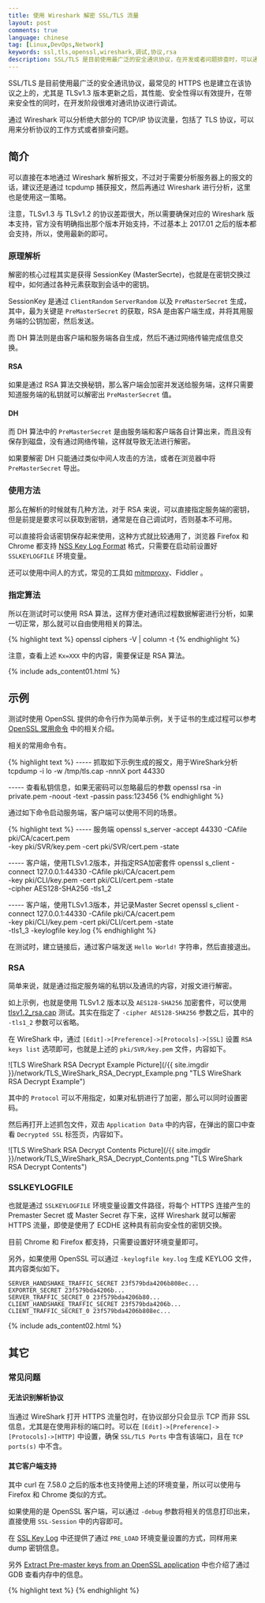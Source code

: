 ```yaml
---
title: 使用 Wireshark 解密 SSL/TLS 流量
layout: post
comments: true
language: chinese
tag: [Linux,DevOps,Network]
keywords: ssl,tls,openssl,wireshark,调试,协议,rsa
description: SSL/TLS 是目前使用最广泛的安全通讯协议，在开发或者问题排查时，可以通过 Wireshark 对通讯过程进行解析。不过对于不同版本、不同加密协议其解密方式有所不同，这里详细介绍常见的调试方式。
---
```


SSL/TLS 是目前使用最广泛的安全通讯协议，最常见的 HTTPS 也是建立在该协议之上的，尤其是 TLSv1.3 版本更新之后，其性能、安全性得以有效提升，在带来安全性的同时，在开发阶段很难对通讯协议进行调试。

通过 Wireshark 可以分析绝大部分的 TCP/IP 协议流量，包括了 TLS 协议，可以用来分析协议的工作方式或者排查问题。

<!-- more -->

## 简介

可以直接在本地通过 Wireshark 解析报文，不过对于需要分析服务器上的报文的话，建议还是通过 tcpdump 捕获报文，然后再通过 Wireshark 进行分析，这里也是使用这一策略。

注意，TLSv1.3 与 TLSv1.2 的协议差距很大，所以需要确保对应的 Wireshark 版本支持，官方没有明确指出那个版本开始支持，不过基本上 2017.01 之后的版本都会支持，所以，使用最新的即可。

<!--
通过 Wireshark 的 relnotes，没有清晰的说明那个版本开始支持 TLS 1.3，只是在 Wireshark 2.4.4 版本提到 TLS/SSL 版本有过修改。

查看邮件组（日期：2017.01），有关键的引用：

If you want to download a WorkInProgress version of Wireshark that supports TLS1.3 (latest >version of draft -18 only!).   Please go to:
https://www.wireshark.org/download/automated/
THIS IS NOT THE PRODUCTION VERSION OF WIRESHARK!!!

从中可以看出 2017.01 以后的 Wireshark 版本开始支持 TLS 1.3（draft -18）。
-->

### 原理解析

解密的核心过程其实是获得 SessionKey (MasterSecrte)，也就是在密钥交换过程中，如何通过各种元素获取到会话中的密钥。

SessionKey 是通过 `ClientRandom` `ServerRandom` 以及 `PreMasterSecret` 生成，其中，最为关键是 `PreMasterSecret` 的获取，RSA 是由客户端生成，并将其用服务端的公钥加密，然后发送。

而 DH 算法则是由客户端和服务端各自生成，然后不通过网络传输完成信息交换。

#### RSA

如果是通过 RSA 算法交换秘钥，那么客户端会加密并发送给服务端，这样只需要知道服务端的私钥就可以解密出 `PreMasterSecret` 值。

#### DH

而 DH 算法中的 `PreMasterSecret` 是由服务端和客户端各自计算出来，而且没有保存到磁盘，没有通过网络传输，这样就导致无法进行解密。

如果要解密 DH 只能通过类似中间人攻击的方法，或者在浏览器中将 `PreMasterSecret` 导出。

### 使用方法

那么在解析的时候就有几种方法，对于 RSA 来说，可以直接指定服务端的密钥，但是前提是要求可以获取到密钥，通常是在自己调试时，否则基本不可用。

可以直接将会话密钥保存起来使用，这种方式就比较通用了，浏览器 Firefox 和 Chrome 都支持 [NSS Key Log Format](https://developer.mozilla.org/en-US/docs/Mozilla/Projects/NSS/Key_Log_Format) 格式，只需要在启动前设置好 `SSLKEYLOGFILE` 环境变量。

还可以使用中间人的方式，常见的工具如 [mitmproxy](https://mitmproxy.org/)、Fiddler 。

### 指定算法

所以在测试时可以使用 RSA 算法，这样方便对通讯过程数据解密进行分析，如果一切正常，那么就可以自由使用相关的算法。

{% highlight text %}
openssl ciphers -V | column -t
{% endhighlight %}

注意，查看上述 `Kx=XXX` 中的内容，需要保证是 RSA 算法。

{% include ads_content01.html %}

## 示例

测试时使用 OpenSSL 提供的命令行作为简单示例，关于证书的生成过程可以参考 [OpenSSL 常用命令](/post/security-openssl-commands-usage-introduce.html) 中的相关介绍。

相关的常用命令有。

{% highlight text %}
----- 抓取如下示例生成的报文，用于WireShark分析
tcpdump -i lo -w /tmp/tls.cap -nnnX port 44330

----- 查看私钥信息，如果无密码可以忽略最后的参数
openssl rsa -in private.pem -noout -text -passin pass:123456
{% endhighlight %}

通过如下命令启动服务端，客户端可以使用不同的场景。

{% highlight text %}
----- 服务端
openssl s_server -accept 44330 -CAfile pki/CA/cacert.pem            \
	-key pki/SVR/key.pem -cert pki/SVR/cert.pem -state

----- 客户端，使用TLSv1.2版本，并指定RSA加密套件
openssl s_client -connect 127.0.0.1:44330 -CAfile pki/CA/cacert.pem \
	-key pki/CLI/key.pem -cert pki/CLI/cert.pem -state          \
	-cipher AES128-SHA256 -tls1_2

----- 客户端，使用TLSv1.3版本，并记录Master Secret
openssl s_client -connect 127.0.0.1:44330 -CAfile pki/CA/cacert.pem \
	-key pki/CLI/key.pem -cert pki/CLI/cert.pem -state          \
	-tls1_3 -keylogfile key.log
{% endhighlight %}

在测试时，建立链接后，通过客户端发送 `Hello World!` 字符串，然后直接退出。

### RSA

简单来说，就是通过指定服务端的私钥以及通讯的内容，对报文进行解密。

如上示例，也就是使用 TLSv1.2 版本以及 `AES128-SHA256` 加密套件，可以使用 [tlsv1.2_rsa.cap](/reference/linux/network/tlsv1.2_rsa.cap) 测试。其实在指定了 `-cipher AES128-SHA256` 参数之后，其中的 `-tls1_2` 参数可以省略。

在 WireShark 中，通过 `[Edit]->[Preference]->[Protocols]->[SSL]` 设置 `RSA keys list` 选项即可，也就是上述的 `pki/SVR/key.pem` 文件，内容如下。

![TLS WireShark RSA Decrypt Example Picture](/{{ site.imgdir }}/network/TLS_WireShark_RSA_Decrypt_Example.png "TLS WireShark RSA Decrypt Example")

其中的 `Protocol` 可以不用指定，如果对私钥进行了加密，那么可以同时设置密码。

然后再打开上述抓包文件，双击 `Application Data` 中的内容，在弹出的窗口中查看 `Decrypted SSL` 标签页，内容如下。

![TLS WireShark RSA Decrypt Contents Picture](/{{ site.imgdir }}/network/TLS_WireShark_RSA_Decrypt_Contents.png "TLS WireShark RSA Decrypt Contents")

### SSLKEYLOGFILE

也就是通过 `SSLKEYLOGFILE` 环境变量设置文件路径，将每个 HTTPS 连接产生的 Premaster Secret 或 Master Secret 存下来，这样 Wireshark 就可以解密 HTTPS 流量，即使是使用了 ECDHE 这种具有前向安全性的密钥交换。

目前 Chrome 和 Firefox 都支持，只需要设置好环境变量即可。

另外，如果使用 OpenSSL 可以通过 `-keylogfile key.log` 生成 KEYLOG 文件，其内容类似如下。

```
SERVER_HANDSHAKE_TRAFFIC_SECRET 23f579bda4206b808ec...
EXPORTER_SECRET 23f579bda4206b...
SERVER_TRAFFIC_SECRET_0 23f579bda4206b80...
CLIENT_HANDSHAKE_TRAFFIC_SECRET 23f579bda4206b...
CLIENT_TRAFFIC_SECRET_0 23f579bda4206b808ec...
```

{% include ads_content02.html %}

## 其它

### 常见问题

#### 无法识别解析协议

当通过 WireShark 打开 HTTPS 流量包时，在协议部分只会显示 TCP 而非 SSL 信息，尤其是在使用非标的端口时。可以在 `[Edit]->[Preference]->[Protocols]->[HTTP]` 中设置，确保 `SSL/TLS Ports` 中含有该端口，且在 `TCP ports(s)` 中不含。

#### 其它客户端支持

其中 curl 在 7.58.0 之后的版本也支持使用上述的环境变量，所以可以使用与 Firefox 和 Chrome 类似的方式。

如果使用的是 OpenSSL 客户端，可以通过 `-debug` 参数将相关的信息打印出来，直接使用 `SSL-Session` 中的内容即可。

在 [SSL Key Log](https://git.lekensteyn.nl/peter/wireshark-notes/tree/src/sslkeylog.c) 中还提供了通过 `PRE_LOAD` 环境变量设置的方式，同样用来 dump 密钥信息。

另外 [Extract Pre-master keys from an OpenSSL application](https://security.stackexchange.com/questions/80158/extract-pre-master-keys-from-an-openssl-application) 中也介绍了通过 GDB 查看内存中的信息。

<!--
关于SSL的详细介绍
https://juejin.im/post/5b305758e51d4558ce5ea0d9


很详细介绍了TLS协议
http://blog.fourthbit.com/2014/12/23/traffic-analysis-of-an-ssl-slash-tls-session/

Linux中也可以使用SSLDUMP
http://ssldump.sourceforge.net/
http://www.361way.com/ssldump/5518.html
MasterSecrt创建方法
https://www.linuxidc.com/Linux/2015-07/120230.htm

if (SSL_set_cipher_list(ssl, "AES256-GCM-SHA384") != 1)

OpenSSL获取MasterKey的方法
ssl/ssl_txt.c 也可以参考SSL_SESSION_print
https://github.com/hallelujah-shih/start-learn/tree/master/debug_tls


OpenSSL的非阻塞代码
https://www.cnblogs.com/dongfuye/p/4121066.html




通过STARTTLS将SMTP服务器切换到SSL
https://zhuanlan.zhihu.com/p/32562251
https://gist.github.com/kennwhite/ba9c4015fac2b23ceab2
https://gist.github.com/jim3ma/b5c9edeac77ac92157f8f8affa290f45

https://stackoverflow.com/questions/13110713/upgrade-a-connection-to-tls-in-go

Transport Layer Security (TLS)
https://hpbn.co/transport-layer-security-tls/

https://github.com/akamensky/golang-upgrade-tcp-to-tls
TLS HiJack
https://gist.github.com/Soulou/6048212
https://www.nginx.com/blog/running-non-ssl-protocols-over-ssl-port-nginx-1-15-2/














使用Wireshark解密TLS 1.3流量
https://mp.weixin.qq.com/s/QhodMl210xWMK9XKjVtfAQ

不同的三种解密方法
https://imququ.com/post/how-to-decrypt-https.html

TLS/SSL抓包常见方法 包括了JAVA的解密方法
https://www.jianshu.com/p/13d96afb47ce

【网络】实践：Wireshark分析HTTPS协议
https://blog.csdn.net/xhdxhdxhd/article/details/103849383

How to Decrypt SSL with Wireshark 介绍的很详细
http://comparitech.com/net-admin/decrypt-ssl-with-wireshark/
-->


{% highlight text %}
{% endhighlight %}
